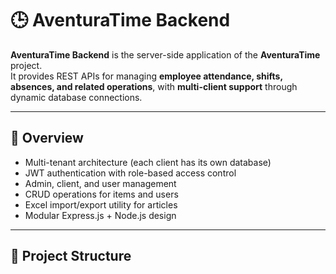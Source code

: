 # 🕒 AventuraTime Backend

**AventuraTime Backend** is the server-side application of the **AventuraTime** project.  
It provides REST APIs for managing **employee attendance, shifts, absences, and related operations**, with **multi-client support** through dynamic database connections.

---

## 🚀 Overview

- Multi-tenant architecture (each client has its own database)  
- JWT authentication with role-based access control  
- Admin, client, and user management  
- CRUD operations for items and users  
- Excel import/export utility for articles  
- Modular Express.js + Node.js design  

---

## 📁 Project Structure

